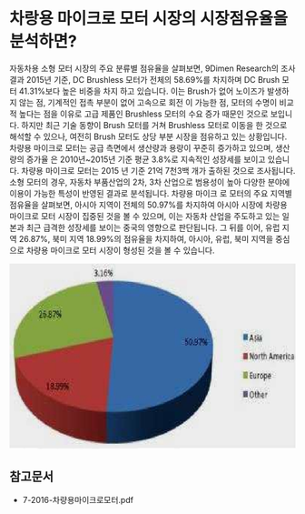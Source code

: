 # 차랑용 마이크로 모터 시장의 시장점유율을 분석하면?
자동차용 소형 모터 시장의 주요 분류별 점유율을 살펴보면, 9Dimen Research의 조사 결과 2015년 기준, DC Brushless 모터가 전체의 58.69%를 차지하며 DC Brush 모터 41.31%보다 높은 비중을 차지 하고 있습니다.
이는 Brush가 없어 노이즈가 발생하지 않는 점, 기계적인 접촉 부분이 없어 고속으로 회전 이 가능한 점, 모터의 수명이 비교적 높다는 점을 이유로 고급 제품인 Brushless 모터의 수요 증가 때문인 것으로 보입니다. 
하지만 최근 기술 동향이 Brush 모터를 거쳐 Brushless 모터로 이동을 한 것으로 해석할 수 있으나, 여전히 Brush 모터도 상당 부분 시장을 점유하고 있는 상황입니다.
차량용 마이크로 모터는 공급 측면에서 생산량과 용량이 꾸준히 증가하고 있으며, 생산량의 증가율 은 2010년~2015년 기준 평균 3.8%로 지속적인 성장세를 보이고 있습니다. 
차량용 마이크로 모터는 2015 년 기준 21억 7천3백 개가 출하된 것으로 조사됩니다. 소형 모터의 경우, 자동차 부품산업의 2차, 3차 산업으로 범용성이 높아 다양한 분야에 이용이 가능한 특성이 반영된 결과로 분석됩니다. 
차량용 마이크 로 모터의 주요 지역별 점유율을 살펴보면, 아시아 지역이 전체의 50.97%를 차지하여 아시아 시장에 차량용 마이크로 모터 시장이 집중된 것을 볼 수 있으며, 이는 자동차 산업을 주도하고 있는 일본과 최근 급격한 성장세를 보이는 중국의 영향으로 판단됩니다. 
그 뒤를 이어, 유럽 지역 26.87%, 북미 지역 18.99%의 점유율을 차지하여, 아시아, 유럽, 북미 지역을 중심으로 차량용 마이크로 모터 시장이 형성된 것을 볼 수 있습니다.

![ ](./images/차량용_마이크로_모터_Q13_3_1.PNG)

## 참고문서
- 7-2016-차량용마이크로모터.pdf